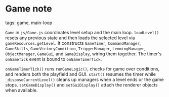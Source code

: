 # Game note

tags: game, main-loop

`Game` in `js/Game.js` coordinates level setup and the main loop. `loadLevel()` resets any previous state and then loads the selected level via `gameResources.getLevel`. It constructs `GameTimer`, `CommandManager`, `GameSkills`, `GameVictoryCondition`, `TriggerManager`, `LemmingManager`, `ObjectManager`, `GameGui`, and `GameDisplay`, wiring them together. The timer's `onGameTick` event is bound to `onGameTimerTick`.

`onGameTimerTick()` runs `runGameLogic()`, checks for game over conditions, and renders both the playfield and GUI. `start()` resumes the timer while `_disposeCurrentLevel()` cleans up managers when a level ends or the game stops. `setGameDisplay()` and `setGuiDisplay()` attach the renderer objects when available.
